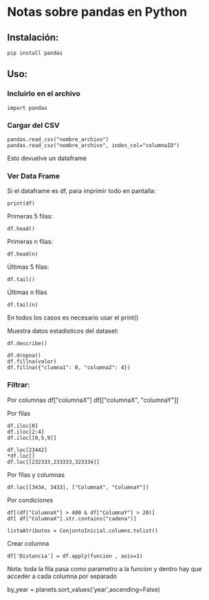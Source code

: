 # Notas sobre pandas en Python

## Instalación:

	pip install pandas

## Uso:
### Incluirlo en el archivo

	import pandas

### Cargar del CSV
	pandas.read_csv("nombre_archivo")
	pandas.read_csv("nombre_archivo", index_col="columnaID") 
Esto devuelve un dataframe 

### Ver Data Frame
Si el dataframe es df, para imprimir todo en pantalla:
	
	print(df)

Primeras 5 filas:
	
	df.head()

Primeras n filas:

	df.head(n)

Últimas 5 filas:
	
	df.tail()

Últimas n filas
	
	df.tail(n)

En todos los casos es necesario usar el print()

Muestra datos estadisticos del dataset:

	df.describe()

	df.dropna()
	df.fillna(valor)
	df.fillna({"clumna1": 0, "columna2": 4})

### Filtrar:
Por columnas
	df["columnaX"]
	df[["columnaX", "columnaY"]]

Por filas

	df.iloc[0]
	df.iloc[2:4]
	df.iloc[[0,5,9]]

	df.loc[23442]
	*df.loc[]
	df.loc[[232333,233333,323334]]

Por filas y columnas
	
	df.loc[[3434, 3433], ["ColumnaX", "ColumnaY"]]

Por condiciones

	df[(df["ColumnaX"] > 400 & df["ColumnaY"] > 20)]
	df[ df["ColumnaX"].str.contains("cadena")]

	listaAtributos = ConjuntoInicial.columns.tolist()

Crear columna

	df['Distancia'] = df.apply(funcion , axis=1)
Nota: toda la fila pasa como parametro a la funcion
y dentro hay que acceder a cada columna por separado

by_year = planets.sort_values('year',ascending=False)